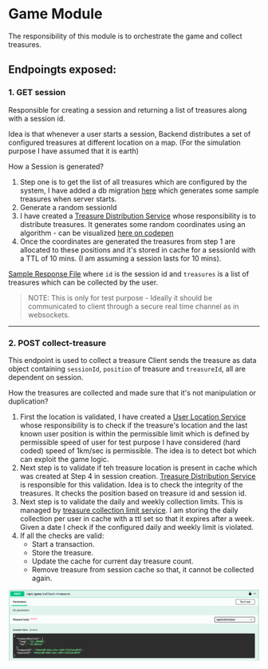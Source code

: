 # Game Module

The responsibility of this module is to orchestrate the game and collect treasures.

## Endpoingts exposed:

### 1. GET session
Responsible for creating a session and returning a list of treasures along with a session id.

Idea is that whenever a user starts a session, Backend distributes a set of configured treasures at different location on a map. (For the simulation purpose I have assumed that it is earth)

How a Session is generated?
1. Step one is to get the list of all treasures which are configured by the system, I have added a db migration [here](../src/database/migrations/1719424961310-add-treasure-data.ts) which generates some sample treasures when server starts.
2. Generate a random sessionId
3. I have created a [Treasure Distribution Service](../src/modules/game/services/treasure-distribution.service.ts) whose responsibility is to distribute treasures. It generates some random coordinates using an algorithm - can be visualized [here on codepen](https://codepen.io/Sushil-Maurya-the-builder/pen/JjqwEgW)
4. Once the coordinates are generated the treasures from step 1 are allocated to these positions and it's stored in cache for a sessionId with a TTL of 10 mins. (I am assuming a session lasts for 10 mins).

[Sample Response File](./sample-response/session_response.json) where `id` is the session id and `treasures` is a list of treasures which can be collected by the user.

> NOTE: This is only for test purpose - Ideally it should be communicated to client through a secure real time channel as in websockets.

***

### 2. POST collect-treasure
This endpoint is used to collect a treasure
Client sends the treasure as data object containing `sessionId`, `position` of treasure and `treasureId`, all are dependent on session.

How the treasures are collected and made sure that it's not manipulation or duplication?
1. First the location is validated, I have created a [User Location Service](../src/modules/game/services/user-location.service.ts) whose responsibility is to check if the treasure's location and the last known user position is within the permissible limit which is defined by permissible speed of user for test purpose I have considered (hard coded) speed of 1km/sec is permissible. The idea is to detect bot which can exploit the game logic.
2. Next step is to validate if teh treasure location is present in cache which was created at Step 4 in session creation. [Treasure Distribution Service](../src/modules/game/services/treasure-distribution.service.ts) is responsible for this validation. Idea is to check the integrity of the treasures. It checks the position based on treasure id and session id.
3. Next step is to validate the daily and weekly collection limits. This is managed by [treasure collection limit service](../src/modules/treasure/services/collection-limit.service.ts). I am storing the daily collection per user in cache with a ttl set so that it expires after a week. Given a date I check if the configured daily and weekly limit is violated.
4. If all the checks are valid:
   - Start a transaction.
   - Store the treasure.
   - Update the cache for current day treasure count.
   - Remove treasure from session cache so that, it cannot be collected again.

<img src="images/treasure-collection-request.png">